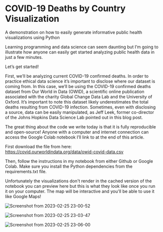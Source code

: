 # COVID-19 Deaths by Country Visualization 
A demonstration on how to easily generate informative public health visualizations using Python

Learning programming and data science can seem daunting but I’m going to illustrate how anyone can easily get started analyzing public health data in just a few minutes.

Let’s get started!

First, we’ll be analyzing current COVID-19 confirmed deaths. In order to practice ethical data science it’s important to disclose where our dataset is coming from. In this case, we’ll be using the COVID-19 confirmed deaths dataset from Our World in Data (OWID), a scientific online publication associated with the charity Global Change Data Lab and the University of Oxford. It’s important to note this dataset likely underestimates the total deaths resulting from COVID-19 infection. Sometimes, even with disclosing a source, data can be easily manipulated, as Jeff Leek, former co-director of the Johns Hopkins Data Science Lab pointed out in this blog post. 

The great thing about the code we write today is that it is fully reproducible and open-source! Anyone with a computer and internet connection can access the Google Colab notebook I’ll link to at the end of this article. 

First download the file from here: https://covid.ourworldindata.org/data/owid-covid-data.csv

Then, follow the instructions in my notebook from either Github or Google Colab. Make sure you install the Python dependencies from the requirements.txt file. 

Unfortunately the visualizations don't render in the cached version of the notebook you can preview here but this is what they look like once you run it on your computer. The map will be interactive and you'll be able to use it like Google Maps!

![Screenshot from 2023-02-25 23-00-52](https://user-images.githubusercontent.com/126368760/221397034-369660b7-5cf2-45fa-9783-e8f6b94bfed9.png)

![Screenshot from 2023-02-25 23-03-47](https://user-images.githubusercontent.com/126368760/221397078-a6db0d2f-afe7-41f6-8b23-56eccdf437d1.png)

![Screenshot from 2023-02-25 23-06-00](https://user-images.githubusercontent.com/126368760/221397148-82449bd5-174f-4808-abde-41475ba98ac3.png)

